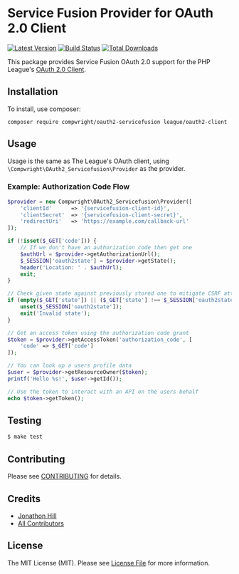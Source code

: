 # Service Fusion Provider for OAuth 2.0 Client

[![Latest Version](https://img.shields.io/github/release/compwright/oauth2-servicefusion.svg?style=flat-square)](https://github.com/compwright/oauth2-servicefusion/releases)
[![Build Status](https://app.travis-ci.com/compwright/oauth2-servicefusion.svg?branch=master)](https://app.travis-ci.com/github/compwright/oauth2-servicefusion)
[![Total Downloads](https://img.shields.io/packagist/dt/compwright/oauth2-servicefusion.svg?style=flat-square)](https://packagist.org/packages/compwright/oauth2-servicefusion)

This package provides Service Fusion OAuth 2.0 support for the PHP League's [OAuth 2.0 Client](https://github.com/thephpleague/oauth2-client).

## Installation

To install, use composer:

```
composer require compwright/oauth2-servicefusion league/oauth2-client
```

## Usage

Usage is the same as The League's OAuth client, using `\Compwright\OAuth2_Servicefusion\Provider` as the provider.

### Example: Authorization Code Flow

```php
$provider = new Compwright\OAuth2_Servicefusion\Provider([
    'clientId'      => '{servicefusion-client-id}',
    'clientSecret'  => '{servicefusion-client-secret}',
    'redirectUri'   => 'https://example.com/callback-url'
]);

if (!isset($_GET['code'])) {
    // If we don't have an authorization code then get one
    $authUrl = $provider->getAuthorizationUrl();
    $_SESSION['oauth2state'] = $provider->getState();
    header('Location: ' . $authUrl);
    exit;
}

// Check given state against previously stored one to mitigate CSRF attack
if (empty($_GET['state']) || ($_GET['state'] !== $_SESSION['oauth2state'])) {
    unset($_SESSION['oauth2state']);
    exit('Invalid state');
}

// Get an access token using the authorization code grant
$token = $provider->getAccessToken('authorization_code', [
    'code' => $_GET['code']
]);

// You can look up a users profile data
$user = $provider->getResourceOwner($token);
printf('Hello %s!', $user->getId());

// Use the token to interact with an API on the users behalf
echo $token->getToken();
```

## Testing

```bash
$ make test
```

## Contributing

Please see [CONTRIBUTING](https://github.com/compwright/oauth2-servicefusion/blob/master/CONTRIBUTING.md) for details.


## Credits

- [Jonathon Hill](https://github.com/compwright)
- [All Contributors](https://github.com/compwright/oauth2-servicefusion/contributors)


## License

The MIT License (MIT). Please see [License File](https://github.com/compwright/oauth2-servicefusion/blob/master/LICENSE) for more information.
